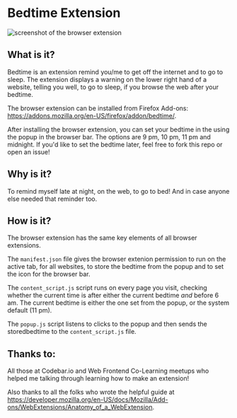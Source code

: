 # Bedtime Extension
![screenshot of the browser extension]((images/bedtime-extension.png))
## What is it?
Bedtime is an extension remind you/me to get off the internet and to go to sleep. The extension displays a warning on the lower right hand of a website, telling you well, to go to sleep, if you browse the web after your bedtime.

The browser extension can be installed from Firefox Add-ons: https://addons.mozilla.org/en-US/firefox/addon/bedtime/.

After installing the browser extension, you can set your bedtime in the using the popup in the browser bar. The options are 9 pm, 10 pm, 11 pm and midnight. If you'd like to set the bedtime later, feel free to fork this repo or open an issue!

## Why is it?
To remind myself late at night, on the web, to go to bed! 
And in case anyone else needed that reminder too. 

## How is it?
The browser extension has the same key elements of all browser extensions. 

The `manifest.json` file gives the browser extenion permission to run on the active tab, for all websites, to store the bedtime from the popup and to set the icon for the browser bar. 

The `content_script.js` script runs on every page you visit, checking whether the current time is after either the current bedtime  _and_ before 6 am. The current bedtime is either the one set from the popup, or the system default (11 pm). 

The `popup.js` script listens to clicks to the popup and then sends the storedbedtime to the `content_script.js` file. 

## Thanks to:
All those at Codebar.io and Web Frontend Co-Learning meetups who helped me talking through learning how to make an extension!

Also thanks to all the folks who wrote the helpful guide at https://developer.mozilla.org/en-US/docs/Mozilla/Add-ons/WebExtensions/Anatomy_of_a_WebExtension. 